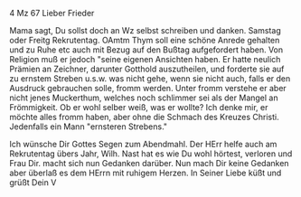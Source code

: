  4 Mz 67
Lieber Frieder

Mama sagt, Du sollst doch an Wz selbst schreiben und danken. 
Samstag oder Freitg Rekrutentag. OAmtm Thym soll eine schöne Anrede gehalten und zu Ruhe etc auch mit Bezug auf den Bußtag aufgefordert haben. Von Religion muß er jedoch "seine eigenen Ansichten haben. Er hatte neulich Prämien an Zeichner, darunter Gotthold auszutheilen, und forderte sie auf zu ernstem Streben u.s.w. was nicht gehe, wenn sie nicht auch, falls er den Ausdruck gebrauchen solle, fromm werden. Unter fromm verstehe er aber nicht jenes Muckerthum, welches noch schlimmer sei als der Mangel an Frömmigkeit. Ob er wohl selber weiß, was er wollte? Ich denke mir, er möchte alles fromm haben, aber ohne die Schmach des Kreuzes Christi. Jedenfalls ein Mann "ernsteren Strebens."

Ich wünsche Dir Gottes Segen zum Abendmahl. Der HErr helfe auch am Rekrutentag übers Jahr, Wilh. Nast hat es wie Du wohl hörtest, verloren und Frau Dir. macht sich nun Gedanken darüber. Nun mach Dir keine Gedanken aber überlaß es dem HErrn mit ruhigem Herzen. In Seiner Liebe
 küßt und grüßt Dein V
